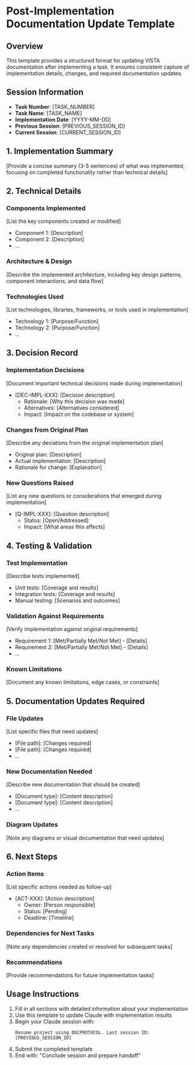 # Post-Implementation Documentation Update Template

## Overview
This template provides a structured format for updating VISTA documentation after implementing a task. It ensures consistent capture of implementation details, changes, and required documentation updates.

## Session Information
- **Task Number**: [TASK_NUMBER]
- **Task Name**: [TASK_NAME]
- **Implementation Date**: [YYYY-MM-DD]
- **Previous Session**: [PREVIOUS_SESSION_ID]
- **Current Session**: [CURRENT_SESSION_ID]

## 1. Implementation Summary
[Provide a concise summary (3-5 sentences) of what was implemented, focusing on completed functionality rather than technical details]

## 2. Technical Details

### Components Implemented
[List the key components created or modified]
- Component 1: [Description]
- Component 2: [Description]
- ...

### Architecture & Design
[Describe the implemented architecture, including key design patterns, component interactions, and data flow]

### Technologies Used
[List technologies, libraries, frameworks, or tools used in implementation]
- Technology 1: [Purpose/Function]
- Technology 2: [Purpose/Function]
- ...

## 3. Decision Record

### Implementation Decisions
[Document important technical decisions made during implementation]
- [DEC-IMPL-XXX]: [Decision description]
  - Rationale: [Why this decision was made]
  - Alternatives: [Alternatives considered]
  - Impact: [Impact on the codebase or system]

### Changes from Original Plan
[Describe any deviations from the original implementation plan]
- Original plan: [Description]
- Actual implementation: [Description]
- Rationale for change: [Explanation]

### New Questions Raised
[List any new questions or considerations that emerged during implementation]
- [Q-IMPL-XXX]: [Question description]
  - Status: [Open/Addressed]
  - Impact: [What areas this affects]

## 4. Testing & Validation

### Test Implementation
[Describe tests implemented]
- Unit tests: [Coverage and results]
- Integration tests: [Coverage and results]
- Manual testing: [Scenarios and outcomes]

### Validation Against Requirements
[Verify implementation against original requirements]
- Requirement 1: [Met/Partially Met/Not Met] - [Details]
- Requirement 2: [Met/Partially Met/Not Met] - [Details]
- ...

### Known Limitations
[Document any known limitations, edge cases, or constraints]

## 5. Documentation Updates Required

### File Updates
[List specific files that need updates]
- [File path]: [Changes required]
- [File path]: [Changes required]
- ...

### New Documentation Needed
[Describe new documentation that should be created]
- [Document type]: [Content description]
- [Document type]: [Content description]
- ...

### Diagram Updates
[Note any diagrams or visual documentation that need updates]

## 6. Next Steps

### Action Items
[List specific actions needed as follow-up]
- [ACT-XXX]: [Action description]
  - Owner: [Person responsible]
  - Status: [Pending]
  - Deadline: [Timeline]

### Dependencies for Next Tasks
[Note any dependencies created or resolved for subsequent tasks]

### Recommendations
[Provide recommendations for future implementation tasks]

## Usage Instructions
1. Fill in all sections with detailed information about your implementation
2. Use this template to update Claude with implementation results
3. Begin your Claude session with:
   ```
   Resume project using DOCPROTOCOL. Last session ID: [PREVIOUS_SESSION_ID]
   ```
4. Submit the completed template
5. End with: "Conclude session and prepare handoff"